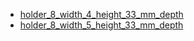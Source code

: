 * [holder_8_width_4_height_33_mm_depth](holder_8_width_4_height_33_mm_depth)
* [holder_8_width_5_height_33_mm_depth](holder_8_width_5_height_33_mm_depth)
